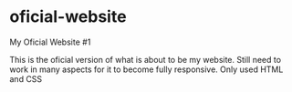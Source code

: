 # oficial-website
My Oficial Website #1

This is the oficial version of what is about to be my website. Still need to work in many aspects for it to become fully responsive.
Only used HTML and CSS
